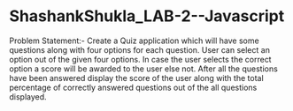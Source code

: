 # ShashankShukla_LAB-2--Javascript
Problem Statement:-
Create a Quiz application which will have some questions along with four options for each
question.
User can select an option out of the given four options. In case the user selects the correct
option a score will be awarded to the user else not.
After all the questions have been answered display the score of the user along with the total
percentage of correctly answered questions out of the all questions displayed.
